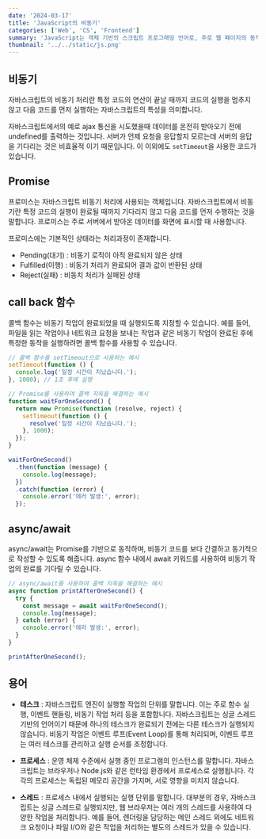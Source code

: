 ```yaml
---
date: '2024-03-17'
title: 'JavaScript의 비동기'
categories: ['Web', 'CS', 'Frontend']
summary: 'JavaScript는 객체 기반의 스크립트 프로그래밍 언어로, 주로 웹 페이지의 동적 기능을 구현하는 데 사용됩니다. '
thumbnail: '../../static/js.png'
---
```


## 비동기

자바스크립트의 비동기 처리란 특정 코드의 연산이 끝날 때까지 코드의 실행을 멈추지 않고 다음 코드를 먼저 실행하는 자바스크립트의 특성을 의미합니다.

자바스크립트에서의 예로 ajax 통신을 시도했을때 데이터를 온전히 받아오기 전에 undefined를 출력하는 것입니다. 서버가 언제 요청을 응답할지 모르는데 서버의 응답을 기다리는 것은 비효율적 이기 때문입니다. 이 이외에도 `setTimeout`을 사용한 코드가 있습니다.

## Promise

프로미스는 자바스크립트 비동기 처리에 사용되는 객체입니다. 자바스크립트에서 비동기란 특정 코드의 실행이 완료될 때까지 기다리지 않고 다음 코드를 먼저 수행하는 것을 말합니다.
프로미스는 주로 서버에서 받아온 데이터를 화면에 표시할 때 사용합니다.

프로미스에는 기본적인 상태라는 처리과정이 존재합니다.

- Pending(대기) : 비동기 로직이 아직 완료되지 않은 상태
- Fulfilled(이행) : 비동기 처리가 완료되어 결과 값이 반환된 상태
- Reject(실패) : 비동치 처리가 실패된 상태

## call back 함수

콜백 함수는 비동기 작업이 완료되었을 때 실행되도록 지정할 수 있습니다. 예를 들어, 파일을 읽는 작업이나 네트워크 요청을 보내는 작업과 같은 비동기 작업이 완료된 후에 특정한 동작을 실행하려면 콜백 함수를 사용할 수 있습니다.

```jsx
// 콜백 함수를 setTimeout으로 사용하는 예시
setTimeout(function () {
  console.log('일정 시간이 지났습니다.');
}, 1000); // 1초 후에 실행
```

```jsx
// Promise를 사용하여 콜백 지옥을 해결하는 예시
function waitForOneSecond() {
  return new Promise(function (resolve, reject) {
    setTimeout(function () {
      resolve('일정 시간이 지났습니다.');
    }, 1000);
  });
}

waitForOneSecond()
  .then(function (message) {
    console.log(message);
  })
  .catch(function (error) {
    console.error('에러 발생:', error);
  });
```

## async/await

async/await는 Promise를 기반으로 동작하며, 비동기 코드를 보다 간결하고 동기적으로 작성할 수 있도록 해줍니다. async 함수 내에서 await 키워드를 사용하여 비동기 작업의 완료를 기다릴 수 있습니다.

```jsx
// async/await를 사용하여 콜백 지옥을 해결하는 예시
async function printAfterOneSecond() {
  try {
    const message = await waitForOneSecond();
    console.log(message);
  } catch (error) {
    console.error('에러 발생:', error);
  }
}

printAfterOneSecond();
```

## 용어

- **테스크** : 자바스크립트 엔진이 실행할 작업의 단위를 말합니다. 이는 주로 함수 실행, 이벤트 핸들링, 비동기 작업 처리 등을 포함합니다. 자바스크립트는 싱글 스레드 기반의 언어이기 때문에 하나의 테스크가 완료되기 전에는 다른 테스크가 실행되지 않습니다. 비동기 작업은 이벤트 루프(Event Loop)를 통해 처리되며, 이벤트 루프는 여러 테스크를 관리하고 실행 순서를 조정합니다.

- **프로세스** : 운영 체제 수준에서 실행 중인 프로그램의 인스턴스를 말합니다. 자바스크립트는 브라우저나 Node.js와 같은 런타임 환경에서 프로세스로 실행됩니다. 각각의 프로세스는 독립된 메모리 공간을 가지며, 서로 영향을 미치지 않습니다.

- **스레드** : 프로세스 내에서 실행되는 실행 단위를 말합니다. 대부분의 경우, 자바스크립트는 싱글 스레드로 실행되지만, 웹 브라우저는 여러 개의 스레드를 사용하여 다양한 작업을 처리합니다. 예를 들어, 렌더링을 담당하는 메인 스레드 외에도 네트워크 요청이나 파일 I/O와 같은 작업을 처리하는 별도의 스레드가 있을 수 있습니다.
